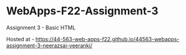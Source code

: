 # WebApps-F22-Assignment-3
Assignment 3 - Basic HTML

Hosted at - https://44-563-web-apps-f22.github.io/44563-webapps-assignment-3-neerazsai-veeranki/
